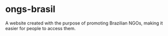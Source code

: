 # ongs-brasil
A website created with the purpose of promoting Brazilian NGOs, making it easier for people to access them.
